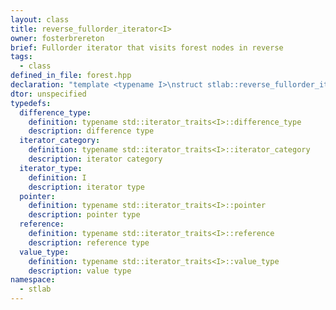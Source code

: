 ```yaml
---
layout: class
title: reverse_fullorder_iterator<I>
owner: fosterbrereton
brief: Fullorder iterator that visits forest nodes in reverse
tags:
  - class
defined_in_file: forest.hpp
declaration: "template <typename I>\nstruct stlab::reverse_fullorder_iterator;"
dtor: unspecified
typedefs:
  difference_type:
    definition: typename std::iterator_traits<I>::difference_type
    description: difference type
  iterator_category:
    definition: typename std::iterator_traits<I>::iterator_category
    description: iterator category
  iterator_type:
    definition: I
    description: iterator type
  pointer:
    definition: typename std::iterator_traits<I>::pointer
    description: pointer type
  reference:
    definition: typename std::iterator_traits<I>::reference
    description: reference type
  value_type:
    definition: typename std::iterator_traits<I>::value_type
    description: value type
namespace:
  - stlab
---
```

